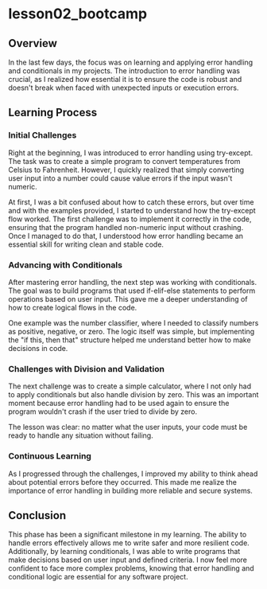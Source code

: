 # lesson02_bootcamp

## Overview
In the last few days, the focus was on learning and applying error handling and conditionals in my projects. The introduction to error handling was crucial, as I realized how essential it is to ensure the code is robust and doesn't break when faced with unexpected inputs or execution errors.

## Learning Process
### Initial Challenges
Right at the beginning, I was introduced to error handling using try-except. The task was to create a simple program to convert temperatures from Celsius to Fahrenheit. However, I quickly realized that simply converting user input into a number could cause value errors if the input wasn't numeric.

At first, I was a bit confused about how to catch these errors, but over time and with the examples provided, I started to understand how the try-except flow worked. The first challenge was to implement it correctly in the code, ensuring that the program handled non-numeric input without crashing. Once I managed to do that, I understood how error handling became an essential skill for writing clean and stable code.

### Advancing with Conditionals
After mastering error handling, the next step was working with conditionals. The goal was to build programs that used if-elif-else statements to perform operations based on user input. This gave me a deeper understanding of how to create logical flows in the code.

One example was the number classifier, where I needed to classify numbers as positive, negative, or zero. The logic itself was simple, but implementing the "if this, then that" structure helped me understand better how to make decisions in code.

### Challenges with Division and Validation
The next challenge was to create a simple calculator, where I not only had to apply conditionals but also handle division by zero. This was an important moment because error handling had to be used again to ensure the program wouldn't crash if the user tried to divide by zero.

The lesson was clear: no matter what the user inputs, your code must be ready to handle any situation without failing.

### Continuous Learning
As I progressed through the challenges, I improved my ability to think ahead about potential errors before they occurred. This made me realize the importance of error handling in building more reliable and secure systems.

## Conclusion
This phase has been a significant milestone in my learning. The ability to handle errors effectively allows me to write safer and more resilient code. Additionally, by learning conditionals, I was able to write programs that make decisions based on user input and defined criteria. I now feel more confident to face more complex problems, knowing that error handling and conditional logic are essential for any software project.
